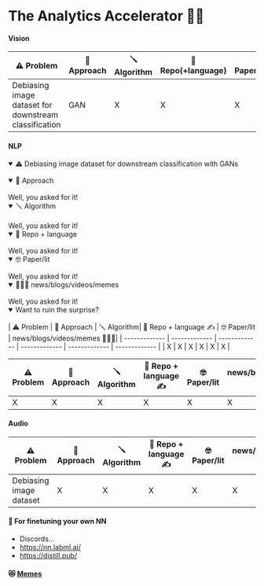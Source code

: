 # The Analytics Accelerator 🚀🦾


#### Vision
| ⚠️ Problem  | 🧮 Approach  | 🪛 Algorithm | 🎁 Repo(+language) | 🤓 Paper/lit/blogs | 🥇🍾🥳 news/videos/demos |  MEMEs |
| ------------- | ------------- | ------------- | ------------- | ------------- |  ------------- | ------------- | 
| Debiasing image dataset for downstream classification | GAN | X | X | X | X | 236G 🖖 https://cs236g.stanford.edu/memes/1/


#### NLP

<details open>
<summary>⚠️ Debiasing image dataset for downstream classification with GANs </summary>
<br>
<details open>
<summary>🧮 Approach </summary>
<br>
Well, you asked for it!
</details>
<details open>
<summary>🪛 Algorithm </summary>
<br>
Well, you asked for it!
</details>
<details open>
<summary>🎁 Repo + language </summary>
<br>
Well, you asked for it!
</details>
<details open>
<summary>🤓 Paper/lit </summary>
<br>
Well, you asked for it!
</details>
<details open>
<summary>🥇🍾🥳 news/blogs/videos/memes </summary>
<br>
Well, you asked for it!
</details>
</details>


<details open>
<summary>Want to ruin the surprise?</summary>
<br>
| ⚠️ Problem  | 🧮 Approach  | 🪛 Algorithm| 🎁 Repo + language ✍️  | 🤓 Paper/lit | news/blogs/videos/memes 🥇🍾🥳| 
| ------------- | ------------- | ------------- | ------------- | ------------- |  ------------- |
| X | X | X | X | X | X | 
</details>


| ⚠️ Problem  | 🧮 Approach  | 🪛 Algorithm| 🎁 Repo + language ✍️  | 🤓 Paper/lit | news/blogs/videos/memes 🥇🍾🥳| 
| ------------- | ------------- | ------------- | ------------- | ------------- |  ------------- |
| X | X | X | X | X | X | 


#### Audio
| ⚠️ Problem  | 🧮 Approach  | 🪛 Algorithm  | 🎁 Repo + language ✍️  | 🤓 Paper/lit  | news/blogs/videos/memes 🥇🍾🥳| 
| ------------- | ------------- | ------------- | ------------- | ------------- |  ------------- |
| Debiasing image dataset | X | X | X | X | X | X | 


#### 🔮 For finetuning your own NN 
- Discords... 
- https://nn.labml.ai/
- https://distill.pub/


#### 😻 [Memes](https://github.com/)

